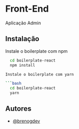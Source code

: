 
# Front-End

Aplicação Admin 


## Instalação

Instale o boilerplate com npm

```bash
  cd boilerplate-react
  npm install

Instale o boilerplate com yarn

```bash
  cd boilerplate-react
  yarn
```
    
## Autores

- [@brenogdev](https://www.github.com/brenogdev)

